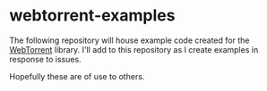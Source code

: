 # webtorrent-examples
The following repository will house example code created for the [WebTorrent](https://github.com/webtorrent/webtorrent) library.
I'll add to this repository as I create examples in response to issues.

Hopefully these are of use to others.
